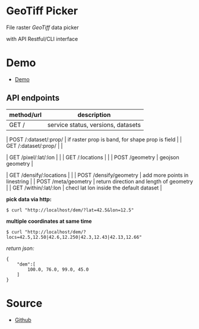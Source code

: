 GeoTiff Picker
==========

File raster *GeoTiff* data picker

with API Restful/CLI interface

# Demo

* [Demo](https://opengeo.tech/maps/geotiff-picker/)

## API endpoints

|method/url  | description |
|---|---|
| GET / | service status, versions, datasets |

| POST /:dataset/:prop/ | if raster prop is band, for shape prop is field |
| GET /:dataset/:prop/ | |

| GET /pixel/:lat/:lon | |
| GET /:locations | |
| POST /geometry | geojson geometry |

| GET /densify/:locations | |
| POST /densify/geometry | add more points in linestring |
| POST /meta/geometry | return direction and length of geometry |
| GET /within/:lat/:lon | checl lat lon inside the default dataset |


**pick data via http:**
```
$ curl "http://localhost/dem/?lat=42.5&lon=12.5"
```

**multiple coordinates at same time**
```
$ curl "http://localhost/dem/?locs=42.5,12.50|42.6,12.250|42.3,12.43|42.13,12.66"
```
*return json:*
```
{
	"dem":[
		100.0, 76.0, 99.0, 45.0
	]
}
```

# Source

* [Github](https://github.com/opengeo-tech/geotiff-picker)
